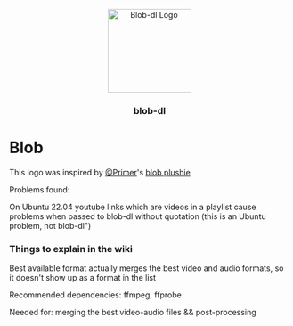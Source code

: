 <p align="center">
    <img alt="Blob-dl Logo" src="../assets/blob-dl-logo-v1.png" height="150">
    <h3 align="center">blob-dl</h3>
  </a>
</p>

# Blob

This logo was inspired by [@Primer](https://www.youtube.com/c/PrimerLearning)'s [blob plushie](https://store.dftba.com/collections/primer/products/primer-blob-plushie)


Problems found:

On Ubuntu 22.04 youtube links which are videos in a playlist cause problems when passed to blob-dl without quotation (this is an Ubuntu problem, not blob-dl")

### Things to explain in the wiki
Best available format actually merges the best video and audio formats, so it doesn't show up as a format in the list

Recommended dependencies: ffmpeg, ffprobe

Needed for: merging the best video-audio files && post-processing